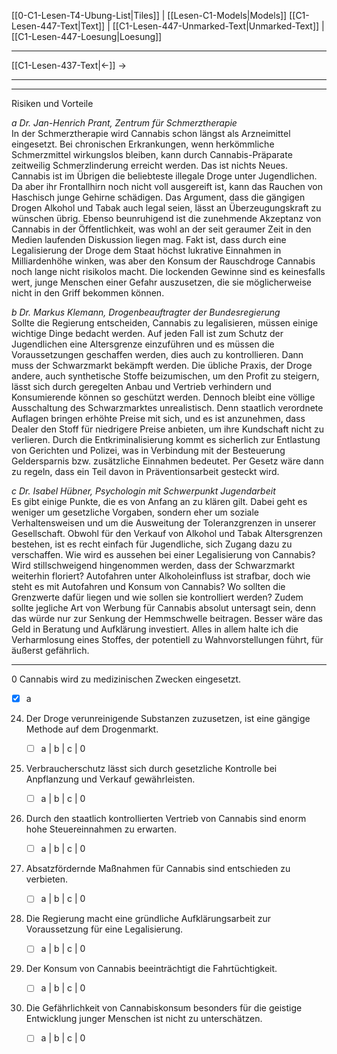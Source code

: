    [[0-C1-Lesen-T4-Ubung-List|Tiles]] | [[Lesen-C1-Models|Models]]
   [[C1-Lesen-447-Text|Text]]  | [[C1-Lesen-447-Unmarked-Text|Unmarked-Text]] | [[C1-Lesen-447-Loesung|Loesung]]

---

[[C1-Lesen-437-Text|←]]         →

---
---

Risiken und Vorteile

_a Dr. Jan-Henrich Prant, Zentrum für Schmerztherapie_  
In der Schmerztherapie wird Cannabis schon längst als Arzneimittel eingesetzt. Bei chronischen Erkrankungen, wenn herkömmliche Schmerzmittel wirkungslos bleiben, kann durch Cannabis-Präparate zeitweilig Schmerzlinderung erreicht werden. Das ist nichts Neues. Cannabis ist im Übrigen die beliebteste illegale Droge unter Jugendlichen. Da aber ihr Frontallhirn noch nicht voll ausgereift ist, kann das Rauchen von Haschisch junge Gehirne schädigen. Das Argument, dass die gängigen Drogen Alkohol und Tabak auch legal seien, lässt an Überzeugungskraft zu wünschen übrig. Ebenso beunruhigend ist die zunehmende Akzeptanz von Cannabis in der Öffentlichkeit, was wohl an der seit geraumer Zeit in den Medien laufenden Diskussion liegen mag. Fakt ist, dass durch eine Legalisierung der Droge dem Staat höchst lukrative Einnahmen in Milliardenhöhe winken, was aber den Konsum der Rauschdroge Cannabis noch lange nicht risikolos macht. Die lockenden Gewinne sind es keinesfalls wert, junge Menschen einer Gefahr auszusetzen, die sie möglicherweise nicht in den Griff bekommen können.

_b Dr. Markus Klemann, Drogenbeauftragter der Bundesregierung_  
Sollte die Regierung entscheiden, Cannabis zu legalisieren, müssen einige wichtige Dinge bedacht werden. Auf jeden Fall ist zum Schutz der Jugendlichen eine Altersgrenze einzuführen und es müssen die Voraussetzungen geschaffen werden, dies auch zu kontrollieren. Dann muss der Schwarzmarkt bekämpft werden. Die übliche Praxis, der Droge andere, auch synthetische Stoffe beizumischen, um den Profit zu steigern, lässt sich durch geregelten Anbau und Vertrieb verhindern und Konsumierende können so geschützt werden. Dennoch bleibt eine völlige Ausschaltung des Schwarzmarktes unrealistisch. Denn staatlich verordnete Auflagen bringen erhöhte Preise mit sich, und es ist anzunehmen, dass Dealer den Stoff für niedrigere Preise anbieten, um ihre Kundschaft nicht zu verlieren. Durch die Entkriminalisierung kommt es sicherlich zur Entlastung von Gerichten und Polizei, was in Verbindung mit der Besteuerung Geldersparnis bzw. zusätzliche Einnahmen bedeutet. Per Gesetz wäre dann zu regeln, dass ein Teil davon in Präventionsarbeit gesteckt wird.

_c Dr. Isabel Hübner, Psychologin mit Schwerpunkt Jugendarbeit_  
Es gibt einige Punkte, die es von Anfang an zu klären gilt. Dabei geht es weniger um gesetzliche Vorgaben, sondern eher um soziale Verhaltensweisen und um die Ausweitung der Toleranzgrenzen in unserer Gesellschaft. Obwohl für den Verkauf von Alkohol und Tabak Altersgrenzen bestehen, ist es recht einfach für Jugendliche, sich Zugang dazu zu verschaffen. Wie wird es aussehen bei einer Legalisierung von Cannabis? Wird stillschweigend hingenommen werden, dass der Schwarzmarkt weiterhin floriert? Autofahren unter Alkoholeinfluss ist strafbar, doch wie steht es mit Autofahren und Konsum von Cannabis? Wo sollten die Grenzwerte dafür liegen und wie sollen sie kontrolliert werden? Zudem sollte jegliche Art von Werbung für Cannabis absolut untersagt sein, denn das würde nur zur Senkung der Hemmschwelle beitragen. Besser wäre das Geld in Beratung und Aufklärung investiert. Alles in allem halte ich die Verharmlosung eines Stoffes, der potentiell zu Wahnvorstellungen führt, für äußerst gefährlich.

---

0 Cannabis wird zu medizinischen Zwecken eingesetzt.

- [x] a

24. Der Droge verunreinigende Substanzen zuzusetzen, ist eine gängige Methode auf dem Drogenmarkt.

    - [ ] a | b | c | 0

25. Verbraucherschutz lässt sich durch gesetzliche Kontrolle bei Anpflanzung und Verkauf gewährleisten.

    - [ ] a | b | c | 0

26. Durch den staatlich kontrollierten Vertrieb von Cannabis sind enorm hohe Steuereinnahmen zu erwarten.

    - [ ] a | b | c | 0

27. Absatzfördernde Maßnahmen für Cannabis sind entschieden zu verbieten.

    - [ ] a | b | c | 0

28. Die Regierung macht eine gründliche Aufklärungsarbeit zur Voraussetzung für eine Legalisierung.

    - [ ] a | b | c | 0

29. Der Konsum von Cannabis beeinträchtigt die Fahrtüchtigkeit.

    - [ ] a | b | c | 0

30. Die Gefährlichkeit von Cannabiskonsum besonders für die geistige Entwicklung junger Menschen ist nicht zu unterschätzen.
    - [ ] a | b | c | 0
